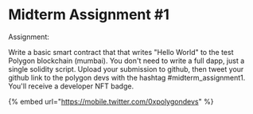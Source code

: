 # Midterm Assignment #1

Assignment:&#x20;

Write a basic smart contract that that writes "Hello World" to the test Polygon blockchain (mumbai). You don't need to write a full dapp, just a single solidity script. Upload your submission to github, then tweet your github link to the polygon devs with the hashtag #midterm\_assignment1. You'll receive a developer NFT badge.&#x20;



{% embed url="https://mobile.twitter.com/0xpolygondevs" %}
